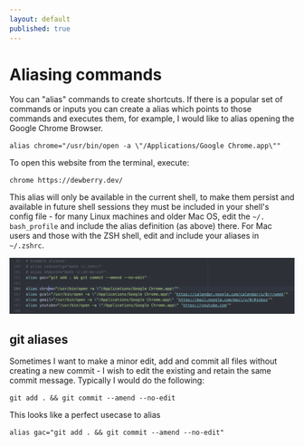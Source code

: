 ```yaml
---
layout: default
published: true
---
```

# Aliasing commands

You can "alias" commands to create shortcuts. If there is a popular set of commands or inputs you can create a alias which points to those commands and executes them, for example, I would like to alias opening the Google Chrome Browser.

    alias chrome="/usr/bin/open -a \"/Applications/Google Chrome.app\""

To open this website from the terminal, execute:

    chrome https://dewberry.dev/  

This alias will only be available in the current shell, to make them persist and available in future shell sessions they must be included in your shell's config file - for many Linux machines and older Mac OS, edit the `~/. bash_profile` and include the alias definition (as above) there. For Mac users and those with the ZSH shell, edit and include your aliases in `~/.zshrc`.

![alias](./assets/alias.png)

## git aliases

Sometimes I want to make a minor edit, add and commit all files without creating a new commit - I wish to edit the existing and retain the same commit message. Typically I would do the following:

    git add . && git commit --amend --no-edit

This looks like a perfect usecase to alias

    alias gac="git add . && git commit --amend --no-edit"
